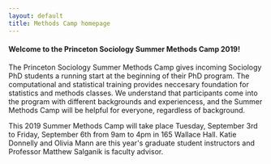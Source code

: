 ```yaml
---
layout: default
title: Methods Camp homepage
---
```


#### Welcome to the Princeton Sociology Summer Methods Camp 2019!

The Princeton Sociology Summer Methods Camp gives incoming Sociology PhD students a running start at the beginning of their PhD program. The computational and statistical training provides neccesary foundation for statistics and methods classes. We understand that participants come into the program with different backgrounds and experiencess, and the Summer Methods Camp will be helpful for everyone, regardless of background.

This 2019 Summer Methods Camp will take place Tuesday, September 3rd to Friday, September 6th from 9am to 4pm in 165 Wallace Hall. Katie Donnelly and Olivia Mann are this year's graduate student instructors and Professor Matthew Salganik is faculty advisor.
